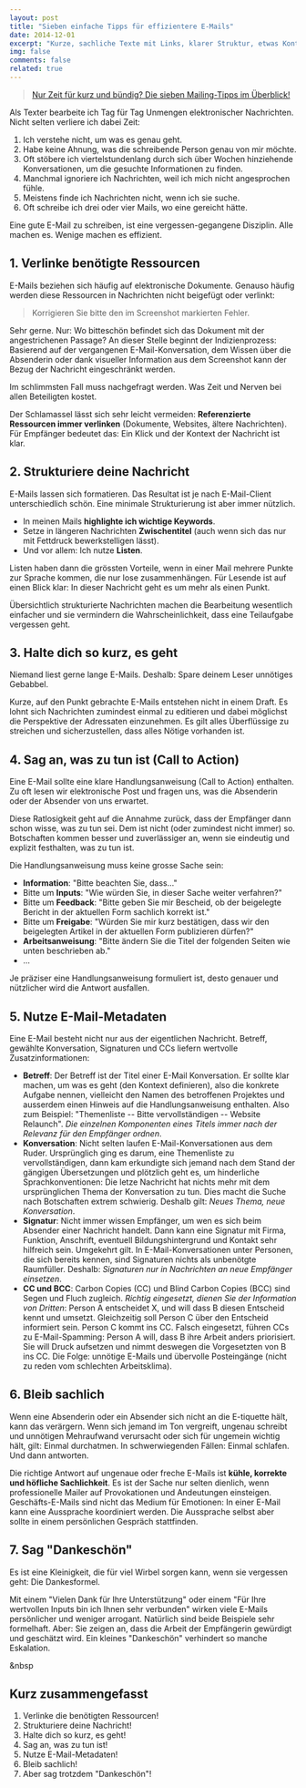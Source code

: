 ```yaml
---
layout: post
title: "Sieben einfache Tipps für effizientere E-Mails"
date: 2014-12-01
excerpt: "Kurze, sachliche Texte mit Links, klarer Struktur, etwas Kontext, einer Handlungsanweisung und den nötigen Meta-Daten machen Mails um Meilen besser."
img: false
comments: false
related: true
---
```


> [Nur Zeit für kurz und bündig? Die sieben Mailing-Tipps im Überblick!](#short)

Als Texter bearbeite ich Tag für Tag Unmengen elektronischer Nachrichten. Nicht selten verliere ich dabei Zeit:

1. Ich verstehe nicht, um was es genau geht.
2. Habe keine Ahnung, was die schreibende Person genau von mir möchte. 
3. Oft stöbere ich viertelstundenlang durch sich über Wochen hinziehende Konversationen, um die gesuchte Informationen zu finden. 
4. Manchmal ignoriere ich Nachrichten, weil ich mich nicht angesprochen fühle. 
5. Meistens finde ich Nachrichten nicht, wenn ich sie suche.
6. Oft schreibe ich drei oder vier Mails, wo eine gereicht hätte.

Eine gute E-Mail zu schreiben, ist eine vergessen-gegangene Disziplin. Alle machen es. Wenige machen es effizient.

## 1. Verlinke benötigte Ressourcen

E-Mails beziehen sich häufig auf elektronische Dokumente. Genauso häufig werden diese Ressourcen in Nachrichten nicht beigefügt oder verlinkt:

> Korrigieren Sie bitte den im Screenshot markierten Fehler.

Sehr gerne. Nur: Wo bitteschön befindet sich das Dokument mit der angestrichenen Passage? An dieser Stelle beginnt der Indizienprozess: Basierend auf der vergangenen E-Mail-Konversation, dem Wissen über die Absenderin oder dank visueller Information aus dem Screenshot kann der Bezug der Nachricht eingeschränkt werden.

Im schlimmsten Fall muss nachgefragt werden. Was Zeit und Nerven bei allen Beteiligten kostet. 

Der Schlamassel lässt sich sehr leicht vermeiden: **Referenzierte Ressourcen immer verlinken** (Dokumente, Websites, ältere Nachrichten). Für Empfänger bedeutet das: Ein Klick und der Kontext der Nachricht ist klar.

## 2. Strukturiere deine Nachricht

E-Mails lassen sich formatieren. Das Resultat ist je nach E-Mail-Client unterschiedlich schön. Eine minimale Strukturierung ist aber immer nützlich.

- In meinen Mails **highlighte ich wichtige Keywords**. 
- Setze in längeren Nachrichten **Zwischentitel** (auch wenn sich das nur mit Fettdruck bewerkstelligen lässt). 
- Und vor allem: Ich nutze **Listen**.

Listen haben dann die grössten Vorteile, wenn in einer Mail mehrere Punkte zur Sprache kommen, die nur lose zusammenhängen. Für Lesende ist auf einen Blick klar: In dieser Nachricht geht es um mehr als einen Punkt. 

Übersichtlich strukturierte Nachrichten machen die Bearbeitung wesentlich einfacher und sie vermindern die Wahrscheinlichkeit, dass eine Teilaufgabe vergessen geht.

## 3. Halte dich so kurz, es geht

Niemand liest gerne lange E-Mails. Deshalb: Spare deinem Leser unnötiges Gebabbel. 

Kurze, auf den Punkt gebrachte E-Mails entstehen nicht in einem Draft. Es lohnt sich Nachrichten zumindest einmal zu editieren und dabei möglichst die Perspektive der Adressaten einzunehmen. Es gilt alles Überflüssige zu streichen und sicherzustellen, dass alles Nötige vorhanden ist.

## 4. Sag an, was zu tun ist (Call to Action)

Eine E-Mail sollte eine klare Handlungsanweisung (Call to Action) enthalten. Zu oft lesen wir elektronische Post und fragen uns, was die Absenderin oder der Absender von uns erwartet.

Diese Ratlosigkeit geht auf die Annahme zurück, dass der Empfänger dann schon wisse, was zu tun sei. Dem ist nicht (oder zumindest nicht immer) so. Botschaften kommen besser und zuverlässiger an, wenn sie eindeutig und explizit festhalten, was zu tun ist. 

Die Handlungsanweisung muss keine grosse Sache sein: 

- **Information**: "Bitte beachten Sie, dass..."
- Bitte um **Inputs**: "Wie würden Sie, in dieser Sache weiter verfahren?"
- Bitte um **Feedback**: "Bitte geben Sie mir Bescheid, ob der beigelegte Bericht in der aktuellen Form sachlich korrekt ist."
- Bitte um **Freigabe**: "Würden Sie mir kurz bestätigen, dass wir den beigelegten Artikel in der aktuellen Form publizieren dürfen?"
- **Arbeitsanweisung**: "Bitte ändern Sie die Titel der folgenden Seiten wie unten beschrieben ab."
- ...

Je präziser eine Handlungsanweisung formuliert ist, desto genauer und nützlicher wird die Antwort ausfallen.


## 5. Nutze E-Mail-Metadaten 

Eine E-Mail besteht nicht nur aus der eigentlichen Nachricht. Betreff, gewählte Konversation, Signaturen und CCs liefern wertvolle Zusatzinformationen:

- **Betreff**: Der Betreff ist der Titel einer E-Mail Konversation. Er sollte klar machen, um was es geht (den Kontext definieren), also die konkrete Aufgabe nennen, vielleicht den Namen des betroffenen Projektes und ausserdem einen Hinweis auf die Handlungsanweisung enthalten. Also zum Beispiel: "Themenliste -- Bitte vervollständigen -- Website Relaunch". _Die einzelnen Komponenten eines Titels immer nach der Relevanz für den Empfänger ordnen_.
- **Konversation**: Nicht selten laufen E-Mail-Konversationen aus dem Ruder. Ursprünglich ging es darum, eine Themenliste zu vervollständigen, dann kam erkundigte sich jemand nach dem Stand der gängigen Übersetzungen und plötzlich geht es, um hinderliche Sprachkonventionen: Die letze Nachricht hat nichts mehr mit dem ursprünglichen Thema der Konversation zu tun. Dies macht die Suche nach Botschaften extrem schwierig. Deshalb gilt: _Neues Thema, neue Konversation_.
- **Signatur**: Nicht immer wissen Empfänger, um wen es sich beim Absender einer Nachricht handelt. Dann kann eine Signatur mit Firma, Funktion, Anschrift, eventuell Bildungshintergrund und Kontakt sehr hilfreich sein. Umgekehrt gilt. In E-Mail-Konversationen unter Personen, die sich bereits kennen, sind Signaturen nichts als unbenötgte Raumfüller. Deshalb: _Signaturen nur in Nachrichten an neue Empfänger einsetzen_.
- **CC und BCC**: Carbon Copies (CC) und Blind Carbon Copies (BCC) sind Segen und Fluch zugleich. _Richtig eingesetzt, dienen Sie der Information von Dritten_: Person A entscheidet X, und will dass B diesen Entscheid kennt und umsetzt. Gleichzeitig soll Person C über den Entscheid informiert sein. Person C kommt ins CC.
Falsch eingesetzt, führen CCs zu E-Mail-Spamming: Person A will, dass B ihre Arbeit anders priorisiert. Sie will Druck aufsetzen und nimmt deswegen die Vorgesetzten von B ins CC. Die Folge: unnötige E-Mails und übervolle Posteingänge (nicht zu reden vom schlechten Arbeitsklima).
 

## 6. Bleib sachlich 

Wenn eine Absenderin oder ein Absender sich nicht an die E-tiquette hält, kann das verärgern. Wenn sich jemand im Ton vergreift, ungenau schreibt und unnötigen Mehraufwand verursacht oder sich für ungemein wichtig hält, gilt: Einmal durchatmen. In schwerwiegenden Fällen: Einmal schlafen. Und dann antworten.

Die richtige Antwort auf ungenaue oder freche E-Mails ist **kühle, korrekte und höfliche Sachlichkeit**. Es ist der Sache nur selten dienlich, wenn professionelle Mailer auf Provokationen und Andeutungen einsteigen. Geschäfts-E-Mails sind nicht das Medium für Emotionen: In einer E-Mail kann eine Aussprache koordiniert werden. Die Aussprache selbst aber sollte in einem persönlichen Gespräch stattfinden.

## 7. Sag "Dankeschön"
Es ist eine Kleinigkeit, die für viel Wirbel sorgen kann, wenn sie vergessen geht: Die Dankesformel. 

Mit einem "Vielen Dank für Ihre Unterstützung" oder einem "Für Ihre wertvollen Inputs bin ich Ihnen sehr verbunden" wirken viele E-Mails persönlicher und weniger arrogant. Natürlich sind beide Beispiele sehr formelhaft. Aber: Sie zeigen an, dass die Arbeit der Empfängerin gewürdigt und geschätzt wird. Ein kleines "Dankeschön" verhindert so manche Eskalation.

<a name="short" class="anchor">&nbsp</a>
<h2>Kurz zusammengefasst</h2>

1. Verlinke die benötigten Ressourcen!
2. Strukturiere deine Nachricht!
3. Halte dich so kurz, es geht!
4. Sag an, was zu tun ist!
5. Nutze E-Mail-Metadaten!
6. Bleib sachlich!
7. Aber sag trotzdem "Dankeschön"!








